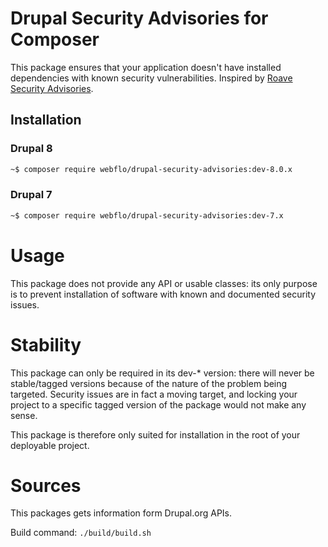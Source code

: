 # Drupal Security Advisories for Composer

This package ensures that your application doesn't have installed dependencies with known security vulnerabilities. Inspired by [Roave Security Advisories](https://github.com/Roave/SecurityAdvisories).

## Installation

### Drupal 8

```sh
~$ composer require webflo/drupal-security-advisories:dev-8.0.x
```

### Drupal 7

```sh
~$ composer require webflo/drupal-security-advisories:dev-7.x
```

# Usage

This package does not provide any API or usable classes: its only purpose is to prevent installation of software with known and documented security issues.

# Stability

This package can only be required in its dev-* version: there will never be stable/tagged versions because of the nature of the problem being targeted. Security issues are in fact a moving target, and locking your project to a specific tagged version of the package would not make any sense.

This package is therefore only suited for installation in the root of your deployable project.

# Sources

This packages gets information form Drupal.org APIs.

Build command: ```./build/build.sh```
